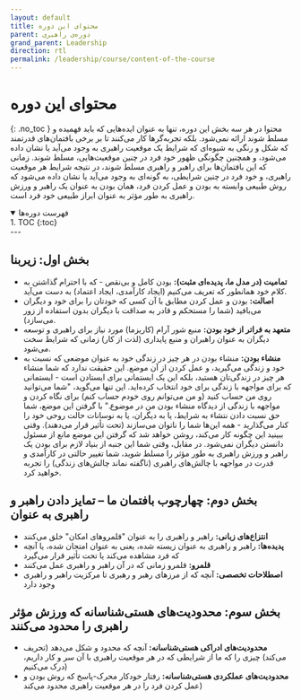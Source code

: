 ```yaml
---
layout: default
title: محتوای این دوره
parent: دوره‌‌ی راهبری
grand_parent: Leadership
direction: rtl
permalink: /leadership/course/content-of-the-course
---
```


# محتوای این دوره
{: .no_toc }
محتوا در هر سه بخش این دوره، تنها به عنوان ایده‌هایی که باید فهمیده و مسلط شوند ارائه نمی‌شود. بلکه تجربه‌گرها کار می‌کنند تا بر برخی بافتمان‌های قدرتمند که شکل و رنگی به شیوه‌ای که شرایط یک موقعیت راهبری به وجود می‌آید یا نشان داده می‌شود، و همچنین چگونگی ظهور خود فرد در چنین موقعیت‌هایی، مسلط شوند. زمانی که این بافتمان‌ها برای راهبر و راهبری مسلط شوند، در نتیجه شرایط هر موقعیت راهبری، و خود فرد در چنین شرایطی، به گونه‌ای به وجود می‌آید یا نشان داده می‌شود که روش طبیعی وابسته به بودن و عمل کردن فرد، همان بودن به عنوان یک راهبر و ورزش راهبری به طور مؤثر به عنوان ابراز طبیعی خود فرد است.

<details open markdown="block">
  <summary>فهرست دوره‌ها</summary>
  1. TOC
  {:toc}
</details>
---

## بخش اول: زیربنا
- **تمامیت (در مدل ما، پدیده‌ای مثبت):** بودن کامل و بی‌نقص - که با احترام گذاشتن به کلام خود همانطور که تعریف می‌کنیم (ایجاد کارآمدی، ایجاد اعتماد) به دست می‌آید.
- **اصالت:** بودن و عمل کردن مطابق با آن کسی که خودتان را برای خود و دیگران می‌بافید (شما را مستحکم و قادر به صداقت با دیگران بدون استفاده از زور می‌سازد).
- **متعهد به فراتر از خود بودن:** منبع شور آرام (کاریزما) مورد نیاز برای راهبری و توسعه دیگران به عنوان راهبران و منبع پایداری (لذت از کار) زمانی که شرایط سخت می‌شود.
- **منشاء بودن:** منشاء بودن در هر چیز در زندگی خود به عنوان موضعی که نسبت به خود و زندگی می‌گیرید، و عمل کردن از آن موضع. این حقیقت ندارد که شما منشاء هر چیز در زندگی‌تان هستید، بلکه این یک ایستمانی برای ایستادن است - ایستمانی که برای مواجهه با زندگی برای خود انتخاب کرده‌اید. این تنها می‌گوید، "شما می‌توانید روی من حساب کنید (و من می‌توانم روی خودم حساب کنم) برای نگاه کردن و مواجهه با زندگی از دیدگاه منشاء بودن من در موضوع." با گرفتن این موضع، شما حق نسبت دادن نتشاء به شرایط، یا به دیگران، یا به نوسانات حالت روحی خود را کنار می‌گذارید - همه این‌ها شما را ناتوان می‌سازند (تحت تأثیر قرار می‌دهند). وقتی ببینید این چگونه کار می‌کند، روشن خواهد شد که گرفتن این موضع مانع از مسئول دانستن دیگران نمی‌شود. در مقابل، وقتی شما این جنبه از بنیاد لازم برای بودن یک راهبر و ورزش راهبری به طور مؤثر را مسلط شوید، شما تغییر حالتی در کارآمدی و قدرت در مواجهه با چالش‌های راهبری (ناگفته نماند چالش‌های زندگی) را تجربه خواهید کرد.

## بخش دوم: چهارچوب بافتمان ما – تمایز دادن راهبر و راهبری به عنوان
- **انتزاع‌های زبانی:** راهبر و راهبری را به عنوان "قلمروهای امکان" خلق می‌کنند
- **پدیده‌ها:** راهبر و راهبری به عنوان زیسته شده، یعنی به عنوان امتحان شده، یا آنچه که فرد مشاهده می‌کند یا تحت تأثیر قرار می‌گیرد
- **قلمرو:** قلمرو زمانی که در آن راهبر و راهبری عمل می‌کنند
- **اصطلاحات تخصصی:** آنچه که از مرزهای رهبر و رهبری تا مرکزیت راهبر و راهبری وجود دارد

## بخش سوم: محدودیت‌های هستی‌شناسانه که ورزش مؤثر راهبری را محدود می‌کنند
- **محدودیت‌های ادراکی هستی‌شناسانه:** آنچه که محدود و شکل می‌دهد (تحریف می‌کند) چیزی را که ما از شرایطی که در هر موقعیت راهبری با آن سر و کار داریم، درک می‌کنیم)
- **محدودیت‌های عملکردی هستی‌شناسانه:** رفتار خودکار محرک-پاسخ که روش بودن و عمل کردن فرد را در هر موقعیت راهبری محدود می‌کند)
